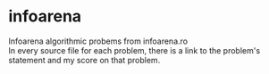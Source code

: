 # infoarena
Infoarena algorithmic probems from infoarena.ro<br/>
In every source file for each problem, there is a link to the problem's statement and my score on that problem.
